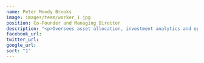 ```yaml
---
name: Peter Moody Brooks
image: images/team/worker_1.jpg
position: Co-Founder and Managing Director
description: "<p>Oversees asset allocation, investment analytics and operations.  Formerly a Managing Director at Goldman Sachs and Co-Head of the firm's Asia Asset Management Group based in Singapore and Hong Kong.</p><p>Peter graduated with a BA in Economics from Yale University and subsequently obtained an MBA from Columbia University.</p>"
facebook_url:
twitter_url:
google_url:
sort: "1"
---
```

